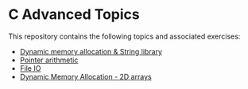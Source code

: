 # C Advanced Topics

This repository contains the following topics and associated exercises: 

- [Dynamic memory allocation & String library](mem_string/)
- [Pointer arithmetic](pointer_arithmetic/)
- [File IO](file/)
- [Dynamic Memory Allocation - 2D arrays](dynamic_2d/)
